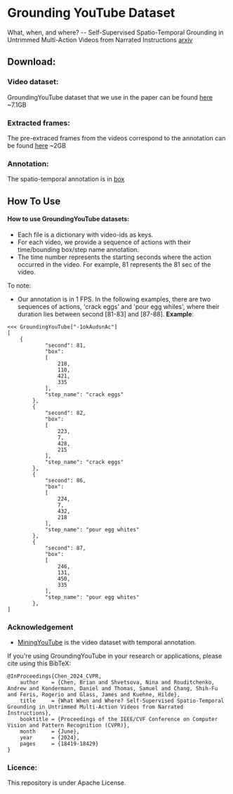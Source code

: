 
# Grounding YouTube Dataset #
What, when, and where? -- Self-Supervised Spatio-Temporal Grounding in Untrimmed Multi-Action Videos from Narrated Instructions
[arxiv](https://arxiv.org/abs/2303.16990)


## Download:  

### Video dataset:  
 GroundingYouTube dataset that we use in the paper can be found [here](https://docs.google.com/uc?export=download&id=1wmJvkvqZoqsD8rvFVZ3KLV2vV9WXv89R) ~7.1GB
 
### Extracted frames:  
 The pre-extraced frames from the videos correspond to the annotation can be found [here](https://drive.google.com/file/d/1THpcXddk4SmNfTqeMujV7MxGIWeydO4H/view?usp=sharing) ~2GB   

### Annotation:  
 The spatio-temporal annotation is in [box](annotations/box_anno.json) 
  
 
## How To Use  

#### How to use GroundingYouTube datasets:  
* Each file is a dictionary with video-ids as keys. 
* For each video, we provide a sequence of actions with their time/bounding box/step name annotation. 
* The time number represents the starting seconds where the action occurred in the video. For example, 81 represents the 81 sec of the video.

  
To note: 
- Our annotation is in 1 FPS. In the following examples, there are two sequences of actions, 'crack eggs' and 'pour egg whiles', where their duration lies between second [81-83] and [87-88].
**Example**:   

```
<<< GroundingYouTube["-1okAudsnAc"]   
[
    {
            "second": 81,
            "box":
            [
                218,
                110,
                421,
                335
            ],
            "step_name": "crack eggs"
        },
        {
            "second": 82,
            "box":
            [
                223,
                7,
                428,
                215
            ],
            "step_name": "crack eggs"
        },
        {
            "second": 86,
            "box":
            [
                224,
                7,
                432,
                218
            ],
            "step_name": "pour egg whites"
        },
        {
            "second": 87,
            "box":
            [
                246,
                131,
                450,
                335
            ],
            "step_name": "pour egg whites"
        },
]
```


### Acknowledgement
* [MiningYouTube](https://github.com/hildekuehne/Mining_YouTube_dataset/tree/master) is the video dataset with temporal annotation.


If you're using GroundingYouTube in your research or applications, please cite using this BibTeX:

```
@InProceedings{Chen_2024_CVPR,
    author    = {Chen, Brian and Shvetsova, Nina and Rouditchenko, Andrew and Kondermann, Daniel and Thomas, Samuel and Chang, Shih-Fu and Feris, Rogerio and Glass, James and Kuehne, Hilde},
    title     = {What When and Where? Self-Supervised Spatio-Temporal Grounding in Untrimmed Multi-Action Videos from Narrated Instructions},
    booktitle = {Proceedings of the IEEE/CVF Conference on Computer Vision and Pattern Recognition (CVPR)},
    month     = {June},
    year      = {2024},
    pages     = {18419-18429}
}
```


### Licence: 
 
This repository is under Apache License. 


